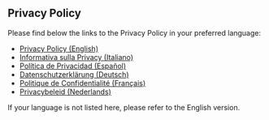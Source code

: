 ## Privacy Policy

Please find below the links to the Privacy Policy in your preferred language:

- [Privacy Policy (English)](https://github.com/H3rz3n/loverquest/blob/main/github_pages/privacy_policy/privacy_policy_en.md)
- [Informativa sulla Privacy (Italiano)](https://github.com/H3rz3n/loverquest/blob/main/github_pages/privacy_policy/privacy_policy_it.md)
- [Política de Privacidad (Español)](https://github.com/H3rz3n/loverquest/blob/main/github_pages/privacy_policy/privacy_policy_es.md)
- [Datenschutzerklärung (Deutsch)](https://github.com/H3rz3n/loverquest/blob/main/github_pages/privacy_policy/privacy_policy_de.md)
- [Politique de Confidentialité (Français)](https://github.com/H3rz3n/loverquest/blob/main/github_pages/privacy_policy/privacy_policy_fr.md)
- [Privacybeleid (Nederlands)](https://github.com/H3rz3n/loverquest/blob/main/github_pages/privacy_policy/privacy_policy_nl.md)

If your language is not listed here, please refer to the English version.
